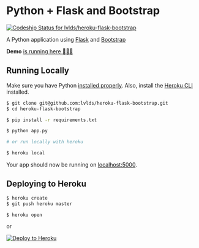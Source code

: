 # Python + Flask and Bootstrap

[ ![Codeship Status for lvlds/heroku-flask-bootstrap](https://app.codeship.com/projects/9528e3a0-0823-0135-eb1e-6e6e4a78e626/status?branch=master)](https://app.codeship.com/projects/214278)

A Python application using [Flask](http://flask.pocoo.org/) and [Bootstrap](https://getbootstrap.com/)

**Demo** [is running here 🚀🚀🚀](https://vast-harbor-38662.herokuapp.com/)

## Running Locally
Make sure you have Python [installed properly](http://install.python-guide.org).  Also, install the [Heroku CLI](https://cli.heroku.com/) installed.

```sh
$ git clone git@github.com:lvlds/heroku-flask-bootstrap.git
$ cd heroku-flask-bootstrap

$ pip install -r requirements.txt

$ python app.py

# or run locally with heroku

$ heroku local
```

Your app should now be running on [localhost:5000](http://localhost:5000/).

## Deploying to Heroku

```sh
$ heroku create
$ git push heroku master

$ heroku open
```
or

[![Deploy to Heroku](https://www.herokucdn.com/deploy/button.png)](https://heroku.com/deploy)
